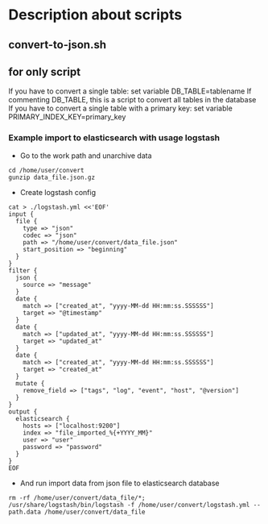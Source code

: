 # Description about scripts

## convert-to-json.sh

## for only script

If you have to convert a single table: set variable DB_TABLE=tablename
If commenting DB_TABLE, this is a script to convert all tables in the database
If you have to convert a single table with a primary key: set variable PRIMARY_INDEX_KEY=primary_key

### Example import to elasticsearch with usage logstash

* Go to the work path and unarchive data

```shell
cd /home/user/convert
gunzip data_file.json.gz
```

* Create logstash config

```shell
cat > ./logstash.yml <<'EOF'
input {
  file {
    type => "json"
    codec => "json"
    path => "/home/user/convert/data_file.json"
    start_position => "beginning"
  }
}
filter {
  json {
    source => "message"
  }
  date {
    match => ["created_at", "yyyy-MM-dd HH:mm:ss.SSSSSS"]
    target => "@timestamp"
  }
  date {
    match => ["updated_at", "yyyy-MM-dd HH:mm:ss.SSSSSS"]
    target => "updated_at"
  }
  date {
    match => ["created_at", "yyyy-MM-dd HH:mm:ss.SSSSSS"]
    target => "created_at"
  }
  mutate {
    remove_field => ["tags", "log", "event", "host", "@version"]
  }
}
output {
  elasticsearch {
    hosts => ["localhost:9200"]
    index => "file_imported_%{+YYYY_MM}"
    user => "user"
    password => "password"
  }
}
EOF
```

* And run import data from json file to elasticsearch database

```shell
rm -rf /home/user/convert/data_file/*; /usr/share/logstash/bin/logstash -f /home/user/convert/logstash.yml --path.data /home/user/convert/data_file
```
